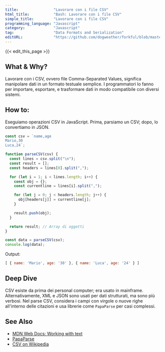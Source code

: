 ```yaml
---
title:                "Lavorare con i file CSV"
html_title:           "Bash: Lavorare con i file CSV"
simple_title:         "Lavorare con i file CSV"
programming_language: "Javascript"
category:             "Javascript"
tag:                  "Data Formats and Serialization"
editURL:              "https://github.com/dogweather/forkful/blob/master/content/it/javascript/working-with-csv.md"
---
```


{{< edit_this_page >}}

## What & Why?
Lavorare con i CSV, ovvero file Comma-Separated Values, significa manipolare dati in un formato testuale semplice. I programmatori lo fanno per importare, esportare, e trasformare dati in modo compatibile con diversi sistemi.

## How to:
Eseguiamo operazioni CSV in JavaScript. Prima, parsiamo un CSV; dopo, lo convertiamo in JSON.

```Javascript
const csv = `name,age
Mario,30
Luca,24`;

function parseCSV(csv) {
  const lines = csv.split("\n");
  const result = [];
  const headers = lines[0].split(",");

  for (let i = 1; i < lines.length; i++) {
    const obj = {};
    const currentline = lines[i].split(",");

    for (let j = 0; j < headers.length; j++) {
      obj[headers[j]] = currentline[j];
    }

    result.push(obj);
  }

  return result; // Array di oggetti
}

const data = parseCSV(csv);
console.log(data);
```

Output:
```Javascript
[ { name: 'Mario', age: '30' }, { name: 'Luca', age: '24' } ]
```

## Deep Dive
CSV esiste da prima dei personal computer; era usato in mainframe. Alternativamente, XML e JSON sono usati per dati strutturati, ma sono più verbosi. Nel parse CSV, considera i campi con virgole o nuove righe all'interno delle citazioni e usa librerie come `PapaParse` per casi complessi.

## See Also
- [MDN Web Docs: Working with text](https://developer.mozilla.org/en-US/docs/Web/JavaScript/Guide/Text_formatting)
- [PapaParse](https://www.papaparse.com/)
- [CSV on Wikipedia](https://it.wikipedia.org/wiki/Comma-separated_values)
